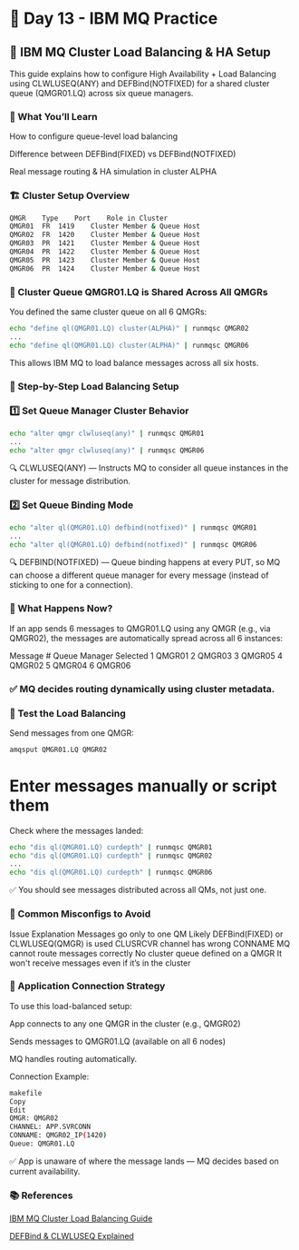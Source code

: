 # 📘 Day 13 - IBM MQ Practice

## 📘 IBM MQ Cluster Load Balancing & HA Setup
This guide explains how to configure High Availability + Load Balancing using CLWLUSEQ(ANY) and DEFBind(NOTFIXED) for a shared cluster queue (QMGR01.LQ) across six queue managers.

### 🧠 What You’ll Learn
How to configure queue-level load balancing

Difference between DEFBind(FIXED) vs DEFBind(NOTFIXED)

Real message routing & HA simulation in cluster ALPHA

### 🏗️ Cluster Setup Overview
```bash
QMGR	Type	Port	Role in Cluster
QMGR01	FR	1419	Cluster Member & Queue Host
QMGR02	FR	1420	Cluster Member & Queue Host
QMGR03	PR	1421	Cluster Member & Queue Host
QMGR04	PR	1422	Cluster Member & Queue Host
QMGR05	PR	1423	Cluster Member & Queue Host
QMGR06	PR	1424	Cluster Member & Queue Host
```
### 🧪 Cluster Queue QMGR01.LQ is Shared Across All QMGRs
You defined the same cluster queue on all 6 QMGRs:

```bash
echo "define ql(QMGR01.LQ) cluster(ALPHA)" | runmqsc QMGR02
...
echo "define ql(QMGR01.LQ) cluster(ALPHA)" | runmqsc QMGR06
```
This allows IBM MQ to load balance messages across all six hosts.

### 🔧 Step-by-Step Load Balancing Setup
### 1️⃣ Set Queue Manager Cluster Behavior
```bash
echo "alter qmgr clwluseq(any)" | runmqsc QMGR01
...
echo "alter qmgr clwluseq(any)" | runmqsc QMGR06
```
🔍 CLWLUSEQ(ANY) — Instructs MQ to consider all queue instances in the cluster for message distribution.

### 2️⃣ Set Queue Binding Mode
```bash
echo "alter ql(QMGR01.LQ) defbind(notfixed)" | runmqsc QMGR01
...
echo "alter ql(QMGR01.LQ) defbind(notfixed)" | runmqsc QMGR06
```
🔍 DEFBIND(NOTFIXED) — Queue binding happens at every PUT, so MQ can choose a different queue manager for every message (instead of sticking to one for a connection).

### 🔁 What Happens Now?
If an app sends 6 messages to QMGR01.LQ using any QMGR (e.g., via QMGR02), the messages are automatically spread across all 6 instances:

Message #	Queue Manager Selected
1	QMGR01
2	QMGR03
3	QMGR05
4	QMGR02
5	QMGR04
6	QMGR06

### ✅ MQ decides routing dynamically using cluster metadata.

### 🔄 Test the Load Balancing
Send messages from one QMGR:
```bash
amqsput QMGR01.LQ QMGR02
```
# Enter messages manually or script them
Check where the messages landed:
```bash
echo "dis ql(QMGR01.LQ) curdepth" | runmqsc QMGR01
echo "dis ql(QMGR01.LQ) curdepth" | runmqsc QMGR02
...
echo "dis ql(QMGR01.LQ) curdepth" | runmqsc QMGR06
```
✅ You should see messages distributed across all QMs, not just one.

### 🚨 Common Misconfigs to Avoid
Issue	Explanation
Messages go only to one QM	Likely DEFBind(FIXED) or CLWLUSEQ(QMGR) is used
CLUSRCVR channel has wrong CONNAME	MQ cannot route messages correctly
No cluster queue defined on a QMGR	It won't receive messages even if it’s in the cluster

### 🔐 Application Connection Strategy
To use this load-balanced setup:

App connects to any one QMGR in the cluster (e.g., QMGR02)

Sends messages to QMGR01.LQ (available on all 6 nodes)

MQ handles routing automatically.

Connection Example:
```bash
makefile
Copy
Edit
QMGR: QMGR02
CHANNEL: APP.SVRCONN
CONNAME: QMGR02_IP(1420)
Queue: QMGR01.LQ
```
✅ App is unaware of where the message lands — MQ decides based on current availability.

### 📚 References

[IBM MQ Cluster Load Balancing Guide](https://www.ibm.com/docs/en/ibm-mq/9.3?topic=clusters-workload-management)

[DEFBind & CLWLUSEQ Explained](https://www.ibm.com/docs/en/ibm-mq/9.3?topic=clusters-workload-management)
